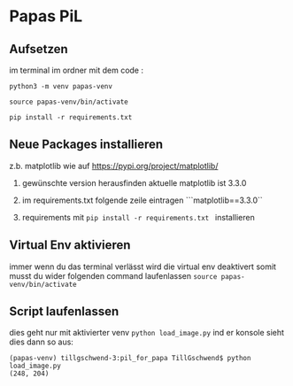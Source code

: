 # Papas PiL
## Aufsetzen 
im terminal im ordner mit dem code :

``python3 -m venv papas-venv``


``source papas-venv/bin/activate``

``pip install -r requirements.txt ``

## Neue Packages installieren  

z.b. matplotlib wie auf https://pypi.org/project/matplotlib/
1. gewünschte version herausfinden 
    aktuelle matplotlib ist 3.3.0
2. im requirements.txt folgende zeile eintragen
```matplotlib==3.3.0``

3. requirements mit ``pip install -r requirements.txt `` installieren 

## Virtual Env aktivieren
immer wenn du das terminal verlässt wird die virtual env deaktivert somit musst du wider folgenden command laufenlassen 
``source papas-venv/bin/activate``

## Script laufenlassen
dies geht nur mit aktivierter venv 
``python load_image.py``
ind er konsole sieht dies dann so aus:
```
(papas-venv) tillgschwend-3:pil_for_papa TillGschwend$ python load_image.py 
(248, 204)

